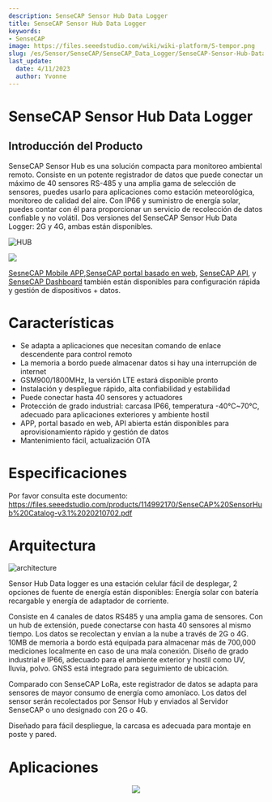 ```yaml
---
description: SenseCAP Sensor Hub Data Logger
title: SenseCAP Sensor Hub Data Logger
keywords:
- SenseCAP
image: https://files.seeedstudio.com/wiki/wiki-platform/S-tempor.png
slug: /es/Sensor/SenseCAP/SenseCAP_Data_Logger/SenseCAP-Sensor-Hub-Data-Logger
last_update:
  date: 4/11/2023
  author: Yvonne
---
```


# SenseCAP Sensor Hub Data Logger

## Introducción del Producto

SenseCAP Sensor Hub es una solución compacta para monitoreo ambiental remoto. Consiste en un potente registrador de datos que puede conectar un máximo de 40 sensores RS-485 y una amplia gama de selección de sensores, puedes usarlo para aplicaciones como estación meteorológica, monitoreo de calidad del aire. Con IP66 y suministro de energía solar, puedes contar con él para proporcionar un servicio de recolección de datos confiable y no volátil. Dos versiones del SenseCAP Sensor Hub Data Logger: 2G y 4G, ambas están disponibles.

![HUB](https://files.seeedstudio.com/products/102991154/wiki%20images/Sensor-Hub-2-1030x736.png)
<p style={{textAlign: 'center' }}><a href="https://www.seeedstudio.com/SenseCAP-Sensor-Hub-4G-Data-Logger-with-builtin-battery-p-4852.html" target="_blank"><img src="https://files.seeedstudio.com/wiki/Seeed-WiKi/docs/images/get_one_now.png" border={0} /></a></p>

[SesneCAP Mobile APP](https://solution.seeedstudio.com/product/software-cloud-sensecap-app/),[SenseCAP portal basado en web](https://solution.seeedstudio.com/product/software-cloud-sensecap-portal/), [SenseCAP API](https://sensecap-docs.seeed.cc/introduction.html), y [SenseCAP Dashboard](https://solution.seeedstudio.com/product/software-cloud-sensecap-dashboard/) también están disponibles para configuración rápida y gestión de dispositivos + datos.


# Características

* Se adapta a aplicaciones que necesitan comando de enlace descendente para control remoto
* La memoria a bordo puede almacenar datos si hay una interrupción de internet
* GSM900/1800MHz, la versión LTE estará disponible pronto
* Instalación y despliegue rápido, alta confiabilidad y estabilidad
* Puede conectar hasta 40 sensores y actuadores
* Protección de grado industrial: carcasa IP66, temperatura -40℃~70℃, adecuado para aplicaciones exteriores y ambiente hostil
* APP, portal basado en web, API abierta están disponibles para aprovisionamiento rápido y gestión de datos
* Mantenimiento fácil, actualización OTA

# Especificaciones

Por favor consulta este documento: https://files.seeedstudio.com/products/114992170/SenseCAP%20SensorHub%20Catalog-v3.1%2020210702.pdf


# Arquitectura
![architecture](https://files.seeedstudio.com/products/102991154/wiki%20images/sensor%20hub%20architecture%20.png)

Sensor Hub Data logger es una estación celular fácil de desplegar, 2 opciones de fuente de energía están disponibles: Energía solar con batería recargable y energía de adaptador de corriente.

Consiste en 4 canales de datos RS485 y una amplia gama de sensores. Con un hub de extensión, puede conectarse con hasta 40 sensores al mismo tiempo. Los datos se recolectan y envían a la nube a través de 2G o 4G. 10MB de memoria a bordo está equipada para almacenar más de 700,000 mediciones localmente en caso de una mala conexión. Diseño de grado industrial e IP66, adecuado para el ambiente exterior y hostil como UV, lluvia, polvo. GNSS está integrado para seguimiento de ubicación.

Comparado con SenseCAP LoRa, este registrador de datos se adapta para sensores de mayor consumo de energía como amoníaco. Los datos del sensor serán recolectados por Sensor Hub y enviados al Servidor SenseCAP o uno designado con 2G o 4G.

Diseñado para fácil despliegue, la carcasa es adecuada para montaje en poste y pared.


# Aplicaciones

<div align="center"><img width="{800}" src="https://www.sensecapmx.com/wp-content/uploads/2023/02/Pasted-into-1-1.png"/></div>